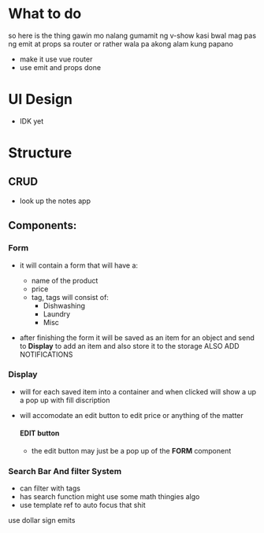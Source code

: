 # What to do

so here is the thing gawin mo nalang gumamit ng v-show kasi bwal mag pas ng emit at props sa router or rather wala pa akong alam kung papano

- make it use vue router
- use emit and props done

# UI Design

- IDK yet

# Structure

## CRUD

- look up the notes app

## Components:

### Form

- it will contain a form that will have a:

  - name of the product
  - price
  - tag, tags will consist of:
    - Dishwashing
    - Laundry
    - Misc

- after finishing the form it will be saved as an item for an object and send to **Display** to add an item and also store it to the storage
  ALSO ADD NOTIFICATIONS

### Display

- will for each saved item into a container and when clicked will show a up a pop up with fill discription

- will accomodate an edit button to edit price or anything of the matter

  #### EDIT button

  - the edit button may just be a pop up of the **FORM** component

### Search Bar And filter System

- can filter with tags
- has search function might use some math thingies algo
- use template ref to auto focus that shit

use dollar sign emits
